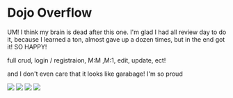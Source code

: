 # Dojo Overflow

UM! I think my brain is dead after this one. I'm glad I had all review day to do it, because I learned a ton, almost gave up a dozen times, but in the end got it! SO HAPPY!

full crud, login / registraion, M:M ,M:1, edit, update, ect!

and I don't even care that it looks like garabage! I'm so proud


![](https://github.com/lisabroadhead/JAVA-coding-dojo/blob/main/springProjects/com.codingdojo.DojoOverflow/Screen%20Shot%202022-04-20%20at%207.38.47%20PM.png)
![](https://github.com/lisabroadhead/JAVA-coding-dojo/blob/main/springProjects/com.codingdojo.DojoOverflow/Screen%20Shot%202022-04-20%20at%207.38.59%20PM.png)
![](https://github.com/lisabroadhead/JAVA-coding-dojo/blob/main/springProjects/com.codingdojo.DojoOverflow/Screen%20Shot%202022-04-20%20at%207.39.03%20PM.png)
![](https://github.com/lisabroadhead/JAVA-coding-dojo/blob/main/springProjects/com.codingdojo.DojoOverflow/Screen%20Shot%202022-04-20%20at%207.39.21%20PM.png)
